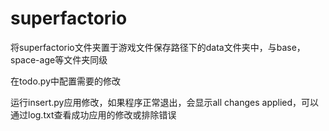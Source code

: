 # superfactorio
将superfactorio文件夹置于游戏文件保存路径下的data文件夹中，与base，space-age等文件夹同级

在todo.py中配置需要的修改

运行insert.py应用修改，如果程序正常退出，会显示all changes applied，可以通过log.txt查看成功应用的修改或排除错误